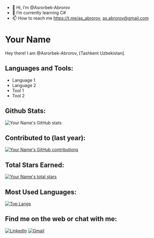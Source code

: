 - 👋 Hi, I’m @Asrorbek-Abrorov
- 🌱 I’m currently learning C#
- 📫 How to reach me https://t.me/as_abrorov, as.abrorov@gmail.com

# Your Name

Hey there!
I am @Asrorbek-Abrorov, [Tashkent Uzbekistan].

## Languages and Tools:

- Language 1
- Language 2
- Tool 1
- Tool 2

## Github Stats:

![Your Name's GitHub stats](https://github-readme-stats.vercel.app/api?username=Asrorbek-Abrorov&show_icons=true&theme=radical)

## Contributed to (last year):

[![Your Name's GitHub contributions](https://github-readme-streak-stats.herokuapp.com/?user=Asrorbek-Abrorov&theme=radical)](https://github.com/Asrorbek-Abrorov/github-readme-stats)

## Total Stars Earned:

[![Your Name's total stars](https://github-readme-stats.vercel.app/api?username=Asrorbek-Abrorov&count_private=true&include_all_commits=true)](https://github.com/Asrorbek-Abrorov/github-readme-stats)

## Most Used Languages:

[![Top Langs](https://github-readme-stats.vercel.app/api/top-langs/?username=Asrorbek-Abrorov&layout=compact)](https://github.com/Asrorbek-Abrorov/github-readme-stats)

## Find me on the web or chat with me:

[![LinkedIn](https://img.shields.io/badge/LinkedIn-0077B5?style=for-the-badge&logo=linkedin&logoColor=white)](https://www.linkedin.com/in/asrorbek-abrorov-8a9957296/)
[![Gmail](https://img.shields.io/badge/Gmail-D14836?style=for-the-badge&logo=gmail&logoColor=white)](as.abrorov@gmail.com)

